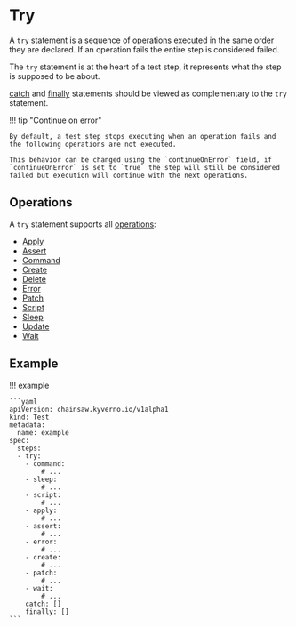 # Try

A `try` statement is a sequence of [operations](../operations/index.md) executed in the same order they are declared.
If an operation fails the entire step is considered failed.

The `try` statement is at the heart of a test step, it represents what the step is supposed to be about.

[catch](./catch.md) and [finally](./finally.md) statements should be viewed as complementary to the `try` statement.

!!! tip "Continue on error"

    By default, a test step stops executing when an operation fails and the following operations are not executed.

    This behavior can be changed using the `continueOnError` field, if `continueOnError` is set to `true` the step will still be considered failed but execution will continue with the next operations.

## Operations

A `try` statement supports all [operations](../operations/index.md):

- [Apply](../operations/apply.md)
- [Assert](../operations/assert.md)
- [Command](../operations/command.md)
- [Create](../operations/create.md)
- [Delete](../operations/delete.md)
- [Error](../operations/error.md)
- [Patch](../operations/patch.md)
- [Script](../operations/script.md)
- [Sleep](../operations/sleep.md)
- [Update](../operations/update.md)
- [Wait](../operations/wait.md)

## Example

!!! example

    ```yaml
    apiVersion: chainsaw.kyverno.io/v1alpha1
    kind: Test
    metadata:
      name: example
    spec:
      steps:
      - try:
        - command:
            # ...
        - sleep:
            # ...
        - script:
            # ...
        - apply:
            # ...
        - assert:
            # ...
        - error:
            # ...
        - create:
            # ...
        - patch:
            # ...
        - wait:
            # ...
        catch: []
        finally: []
    ```
